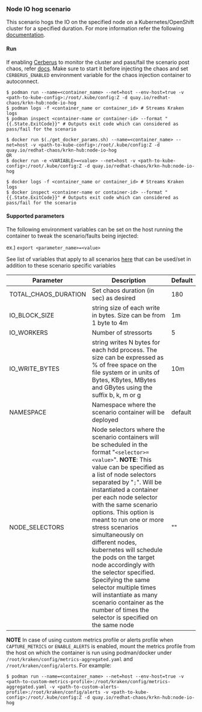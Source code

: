 ### Node IO hog scenario
This scenario hogs the IO on the specified node on a Kubernetes/OpenShift cluster for a specified duration. For more information refer the following [documentation](https://github.com/redhat-chaos/krkn/blob/main/docs/arcaflow_scenarios/io_hog.md).

#### Run
If enabling [Cerberus](https://github.com/redhat-chaos/krkn#kraken-scenario-passfail-criteria-and-report) to monitor the cluster and pass/fail the scenario post chaos, refer [docs](https://github.com/redhat-chaos/krkn-hub/tree/main/docs/cerberus.md). Make sure to start it before injecting the chaos and set `CERBERUS_ENABLED` environment variable for the chaos injection container to autoconnect.

```
$ podman run --name=<container_name> --net=host --env-host=true -v <path-to-kube-config>:/root/.kube/config:Z -d quay.io/redhat-chaos/krkn-hub:node-io-hog
$ podman logs -f <container_name or container_id> # Streams Kraken logs
$ podman inspect <container-name or container-id> --format "{{.State.ExitCode}}" # Outputs exit code which can considered as pass/fail for the scenario
```

```
$ docker run $(./get_docker_params.sh) --name=<container_name> --net=host -v <path-to-kube-config>:/root/.kube/config:Z -d quay.io/redhat-chaos/krkn-hub:node-io-hog
OR 
$ docker run -e <VARIABLE>=<value> --net=host -v <path-to-kube-config>:/root/.kube/config:Z -d quay.io/redhat-chaos/krkn-hub:node-io-hog

$ docker logs -f <container_name or container_id> # Streams Kraken logs
$ docker inspect <container-name or container-id> --format "{{.State.ExitCode}}" # Outputs exit code which can considered as pass/fail for the scenario
```


#### Supported parameters

The following environment variables can be set on the host running the container to tweak the scenario/faults being injected:

ex.) 
`export <parameter_name>=<value>`

See list of variables that apply to all scenarios [here](all_scenarios_env.md) that can be used/set in addition to these scenario specific variables

Parameter               | Description                                                           | Default
----------------------- | -----------------------------------------------------------------     | ------------------------------------                   |
TOTAL_CHAOS_DURATION    | Set chaos duration (in sec) as desired                                | 180                                  |
IO_BLOCK_SIZE | string size of each write in bytes. Size can be from 1 byte to 4m | 1m |
IO_WORKERS | Number of stressorts | 5 |
IO_WRITE_BYTES | string writes N bytes for each hdd process. The size can be expressed as % of free space on the file system or in units of Bytes, KBytes, MBytes and GBytes using the suffix b, k, m or g | 10m |
NAMESPACE | Namespace where the scenario container will be deployed | default |
NODE_SELECTORS | Node selectors where the scenario containers will be scheduled in the format "`<selector>=<value>`". __NOTE__: This value can be specified as a list of node selectors separated by "`;`". Will be instantiated a container per each node selector with the same scenario options. This option is meant to run one or more stress scenarios simultaneously on different nodes, kubernetes will schedule the pods on the target node accordingly with the selector specified. Specifying the same selector multiple times will  instantiate as many scenario container as the number of times the selector is specified on the same node| "" |                             |


**NOTE** In case of using custom metrics profile or alerts profile when `CAPTURE_METRICS` or `ENABLE_ALERTS` is enabled, mount the metrics profile from the host on which the container is run using podman/docker under `/root/kraken/config/metrics-aggregated.yaml` and `/root/kraken/config/alerts`. For example:
```
$ podman run --name=<container_name> --net=host --env-host=true -v <path-to-custom-metrics-profile>:/root/kraken/config/metrics-aggregated.yaml -v <path-to-custom-alerts-profile>:/root/kraken/config/alerts -v <path-to-kube-config>:/root/.kube/config:Z -d quay.io/redhat-chaos/krkn-hub:node-io-hog
```
